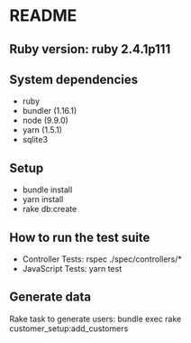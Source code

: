 # README

## Ruby version: ruby 2.4.1p111

## System dependencies
* ruby
* bundler (1.16.1)
* node (9.9.0)
* yarn (1.5.1)
* sqlite3

## Setup
* bundle install
* yarn install
* rake db:create

## How to run the test suite
* Controller Tests: rspec ./spec/controllers/*
* JavaScript Tests: yarn test

## Generate data
Rake task to generate users: bundle exec rake customer_setup:add_customers

